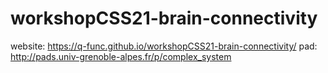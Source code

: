 # workshopCSS21-brain-connectivity
website: https://q-func.github.io/workshopCSS21-brain-connectivity/
pad: http://pads.univ-grenoble-alpes.fr/p/complex_system
